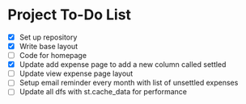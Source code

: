 # Project To-Do List

- [x] Set up repository
- [x] Write base layout
- [ ] Code for homepage
- [x] Update add expense page to add a new column called settled
- [ ] Update view expense page layout
- [ ] Setup email reminder every month with list of unsettled expenses
- [ ] Update all dfs with st.cache_data for performance
